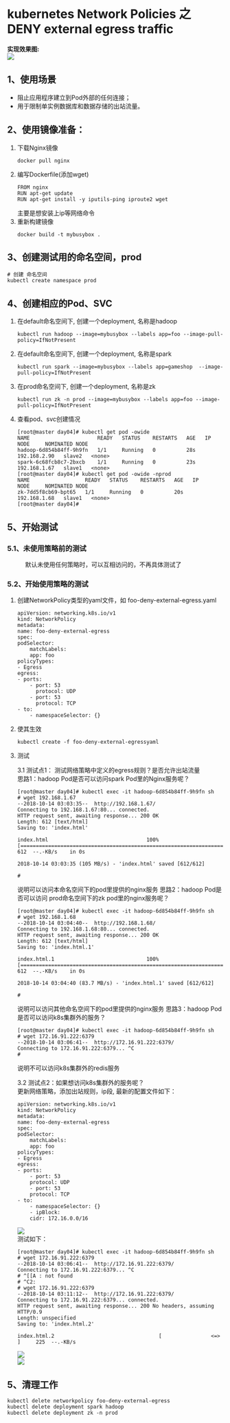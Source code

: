 # kubernetes Network Policies 之  DENY external egress traffic
__实现效果图:__  
![](https://note.youdao.com/yws/public/resource/d8631b2801d11e53d570068af1c0bf0f/xmlnote/88DD15174AC8496FB1C5DF59F37DE301/20458)  


## 1、__使用场景__  
- 阻止应用程序建立到Pod外部的任何连接；
- 用于限制单实例数据库和数据存储的出站流量。

## 2、使用镜像准备：  
1. 下载Nginx镜像 
    ```
    docker pull nginx
    ```
2. 编写Dockerfile(添加wget) 
    ```
    FROM nginx
    RUN apt-get update 
    RUN apt-get install -y iputils-ping iproute2 wget
    ```  
    主要是想安装上ip等网络命令     
3. 重新构建镜像  
    ```  
    docker build -t mybusybox .  
    ```    
## 3、创建测试用的命名空间，prod
    
    # 创建 命名空间
    kubectl create namespace prod 

## 4、创建相应的Pod、SVC  
1. 在default命名空间下, 创建一个deployment, 名称是hadoop  
    ```
    kubectl run hadoop --image=mybusybox --labels app=foo --image-pull-policy=IfNotPresent   
    ```
2. 在default命名空间下, 创建一个deployment, 名称是spark  
    ```
    kubectl run spark --image=mybusybox --labels app=gameshop  --image-pull-policy=IfNotPresent
    ``` 
3. 在prod命名空间下, 创建一个deployment, 名称是zk   
    ```
    kubectl run zk -n prod --image=mybusybox --labels app=foo --image-pull-policy=IfNotPresent
    ```    
4. 查看pod、svc创建情况  
    ```
    [root@master day04]# kubectl get pod -owide
    NAME                      READY   STATUS    RESTARTS   AGE   IP             NODE     NOMINATED NODE
    hadoop-6d854b84ff-9h9fn   1/1     Running   0          28s   192.168.2.90   slave2   <none>
    spark-6c68fcb8c7-2bxcb    1/1     Running   0          23s   192.168.1.67   slave1   <none>
    [root@master day04]# kubectl get pod -owide -nprod
    NAME                  READY   STATUS    RESTARTS   AGE   IP             NODE     NOMINATED NODE
    zk-7dd5f8cb69-bpt65   1/1     Running   0          20s   192.168.1.68   slave1   <none>
    [root@master day04]# 
    ```

## 5、开始测试  
### 5.1、未使用策略前的测试
&ensp;&ensp;&ensp;&ensp;&ensp;&ensp;默认未使用任何策略时，可以互相访问的，不再具体测试了
    
### 5.2、开始使用策略的测试  
 
1. 创建NetworkPolicy类型的yaml文件，如 foo-deny-external-egress.yaml 
    ```
    apiVersion: networking.k8s.io/v1
    kind: NetworkPolicy
    metadata:
    name: foo-deny-external-egress
    spec:
    podSelector:
        matchLabels:
        app: foo
    policyTypes:
    - Egress
    egress: 
    - ports:
        - port: 53
          protocol: UDP
        - port: 53
          protocol: TCP
    - to: 
        - namespaceSelector: {}
    ``` 
    
2. 使其生效  
    ``` 
    kubectl create -f foo-deny-external-egressyaml
    ```  
    
3. 测试  

    3.1 测试点1： 测试网络策略中定义的egress规则？是否允许出站流量  
    思路1：hadoop Pod是否可以访问spark Pod里的Nginx服务呢？ 
    ```
    [root@master day04]# kubectl exec -it hadoop-6d854b84ff-9h9fn sh 
    # wget 192.168.1.67
    --2018-10-14 03:03:35--  http://192.168.1.67/
    Connecting to 192.168.1.67:80... connected.
    HTTP request sent, awaiting response... 200 OK
    Length: 612 [text/html]
    Saving to: 'index.html'

    index.html                                100%[==================================================================================>]     612  --.-KB/s    in 0s      

    2018-10-14 03:03:35 (105 MB/s) - 'index.html' saved [612/612]

    # 

    ```  
    说明可以访问本命名空间下的pod里提供的nginx服务
    思路2：hadoop Pod是否可以访问 prod命名空间下的zk pod里的nginx服务呢？  
    ```
    [root@master day04]# kubectl exec -it hadoop-6d854b84ff-9h9fn sh 
    # wget 192.168.1.68
    --2018-10-14 03:04:40--  http://192.168.1.68/
    Connecting to 192.168.1.68:80... connected.
    HTTP request sent, awaiting response... 200 OK
    Length: 612 [text/html]
    Saving to: 'index.html.1'

    index.html.1                              100%[==================================================================================>]     612  --.-KB/s    in 0s      

    2018-10-14 03:04:40 (83.7 MB/s) - 'index.html.1' saved [612/612]

    # 

    ```  
    说明可以访问其他命名空间下的pod里提供的nginx服务
    思路3：hadoop Pod是否可以访问k8s集群外的服务？ 
    ```
    [root@master day04]# kubectl exec -it hadoop-6d854b84ff-9h9fn sh 
    # wget 172.16.91.222:6379
    --2018-10-14 03:06:41--  http://172.16.91.222:6379/
    Connecting to 172.16.91.222:6379... ^C
    # 

    ```

    说明不可以访问k8s集群外的redis服务

    3.2 测试点2：如果想访问k8s集群外的服务呢？   
    更新网络策略，添加出站规则，ip段, 最新的配置文件如下：  
    ```
    apiVersion: networking.k8s.io/v1
    kind: NetworkPolicy
    metadata:
    name: foo-deny-external-egress
    spec:
    podSelector:
        matchLabels:
        app: foo
    policyTypes:
    - Egress
    egress:
    - ports:
        - port: 53
        protocol: UDP
        - port: 53
        protocol: TCP
    - to:
        - namespaceSelector: {}
        - ipBlock:
        cidr: 172.16.0.0/16

    ```    
    ![](https://note.youdao.com/yws/public/resource/d8631b2801d11e53d570068af1c0bf0f/xmlnote/AFB725BE8F2C42DB976660570AEC556A/20463)  
    测试如下：   
    ```
    [root@master day04]# kubectl exec -it hadoop-6d854b84ff-9h9fn sh 
    # wget 172.16.91.222:6379
    --2018-10-14 03:06:41--  http://172.16.91.222:6379/
    Connecting to 172.16.91.222:6379... ^C
    # ^[[A : not found
    # ^C2: 
    # wget 172.16.91.222:6379 
    --2018-10-14 03:11:12--  http://172.16.91.222:6379/
    Connecting to 172.16.91.222:6379... connected.
    HTTP request sent, awaiting response... 200 No headers, assuming HTTP/0.9
    Length: unspecified
    Saving to: 'index.html.2'

    index.html.2                                  [                <=>                                                                ]     225  --.-KB/s     
    ```  
    
    ![](https://note.youdao.com/yws/public/resource/d8631b2801d11e53d570068af1c0bf0f/xmlnote/E3EEF21BE4594BED8AE5A7F175995347/20455)  
    ![](https://note.youdao.com/yws/public/resource/d8631b2801d11e53d570068af1c0bf0f/xmlnote/3828C9D73A304CF68AAAD1BF52BC1806/20460)  


## 5、清理工作  
    kubectl delete networkpolicy foo-deny-external-egress
    kubectl delete deployment spark hadoop
    kubectl delete deployment zk -n prod 







